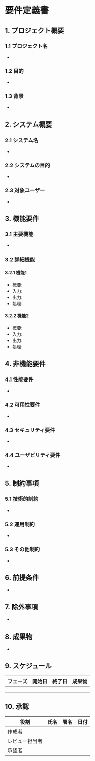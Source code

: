 # 要件定義書

## 1. プロジェクト概要
### 1.1 プロジェクト名
- 

### 1.2 目的
- 

### 1.3 背景
- 

## 2. システム概要
### 2.1 システム名
- 

### 2.2 システムの目的
- 

### 2.3 対象ユーザー
- 

## 3. 機能要件
### 3.1 主要機能
- 

### 3.2 詳細機能
#### 3.2.1 機能1
- 概要: 
- 入力: 
- 出力: 
- 処理: 

#### 3.2.2 機能2
- 概要: 
- 入力: 
- 出力: 
- 処理: 

## 4. 非機能要件
### 4.1 性能要件
- 

### 4.2 可用性要件
- 

### 4.3 セキュリティ要件
- 

### 4.4 ユーザビリティ要件
- 

## 5. 制約事項
### 5.1 技術的制約
- 

### 5.2 運用制約
- 

### 5.3 その他制約
- 

## 6. 前提条件
- 

## 7. 除外事項
- 

## 8. 成果物
- 

## 9. スケジュール
| フェーズ | 開始日 | 終了日 | 成果物 |
|---------|--------|--------|--------|
|         |        |        |        |
|         |        |        |        |
|         |        |        |        |

## 10. 承認
| 役割 | 氏名 | 署名 | 日付 |
|------|------|------|------|
| 作成者 |      |      |      |
| レビュー担当者 |      |      |      |
| 承認者 |      |      |      |